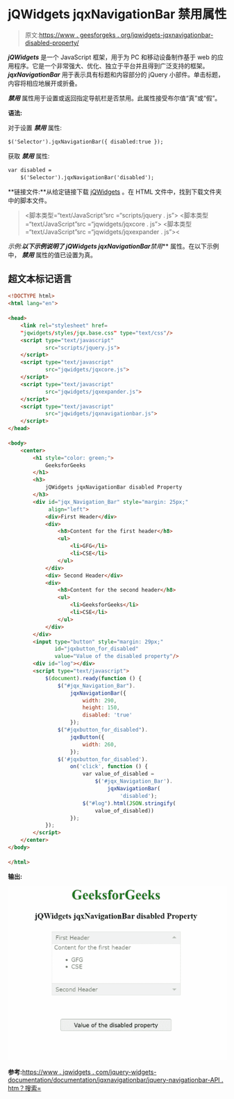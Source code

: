 # jQWidgets jqxNavigationBar 禁用属性

> 原文:[https://www . geesforgeks . org/jqwidgets-jqxnavigationbar-disabled-property/](https://www.geeksforgeeks.org/jqwidgets-jqxnavigationbar-disabled-property/)

***jQWidgets*** 是一个 JavaScript 框架，用于为 PC 和移动设备制作基于 web 的应用程序。它是一个非常强大、优化、独立于平台并且得到广泛支持的框架。 ***jqxNavigationBar*** 用于表示具有标题和内容部分的 jQuery 小部件。单击标题，内容将相应地展开或折叠。

***禁用*** 属性用于设置或返回指定导航栏是否禁用。此属性接受布尔值“真”或“假”。

**语法:**

对于设置 ***禁用*** 属性:

```html
$('Selector').jqxNavigationBar({ disabled:true });  
```

获取 ***禁用*** 属性:

```html
var disabled = 
    $('Selector').jqxNavigationBar('disabled');
```

**链接文件:**从给定链接下载 [jQWidgets](https://www.jqwidgets.com/download/) 。在 HTML 文件中，找到下载文件夹中的脚本文件。

> <link rel="”stylesheet”" href="”jqwidgets/styles/jqx.base.css”" type="”text/css”">
> <脚本类型=“text/JavaScript”src =“scripts/jquery . js”></脚本>
> <脚本类型=“text/JavaScript”src =“jqwidgets/jqxcore . js”></脚本>
> <脚本类型=“text/JavaScript”src =“jqwidgets/jqxexpander . js”><

**示例:**以下示例说明了 jQWidgets jqxNavigationBar***禁用*** 属性。在以下示例中， ***禁用*** 属性的值已设置为真。

## 超文本标记语言

```html
<!DOCTYPE html>
<html lang="en">

<head>
    <link rel="stylesheet" href=
    "jqwidgets/styles/jqx.base.css" type="text/css"/>
    <script type="text/javascript" 
            src="scripts/jquery.js">
    </script>
    <script type="text/javascript" 
            src="jqwidgets/jqxcore.js">
    </script>
    <script type="text/javascript" 
            src="jqwidgets/jqxexpander.js">
    </script>
    <script type="text/javascript" 
            src="jqwidgets/jqxnavigationbar.js">
    </script>
</head>

<body>
    <center>
        <h1 style="color: green;">
            GeeksforGeeks
        </h1>
        <h3>
            jQWidgets jqxNavigationBar disabled Property
        </h3>
        <div id="jqx_Navigation_Bar" style="margin: 25px;" 
             align="left">
            <div>First Header</div>
            <div>
                <h8>Content for the first header</h8>
                <ul>
                    <li>GFG</li>
                    <li>CSE</li>
                </ul>
            </div>
            <div> Second Header</div>
            <div>
                <h8>Content for the second header</h8>
                <ul>
                    <li>GeeksforGeeks</li>
                    <li>CSE</li>
                </ul>
            </div>
        </div>
        <input type="button" style="margin: 29px;" 
               id="jqxbutton_for_disabled" 
               value="Value of the disabled property"/>
        <div id="log"></div>
        <script type="text/javascript">
            $(document).ready(function () {
                $("#jqx_Navigation_Bar").
                    jqxNavigationBar({
                        width: 290,
                        height: 150,
                        disabled: 'true'
                    });
                $("#jqxbutton_for_disabled").
                    jqxButton({
                        width: 260,
                    });
                $('#jqxbutton_for_disabled').
                    on('click', function () {
                        var value_of_disabled =
                            $('#jqx_Navigation_Bar').
                                jqxNavigationBar(
                                    'disabled');
                        $("#log").html(JSON.stringify(
                            value_of_disabled))
                    });
            });
        </script>
    </center>
</body>

</html>
```

**输出:**

![](img/a07dcc1f3226a3549c1a704e7997f10c.png)

**参考:**[https://www . jqwidgets . com/jquery-widgets-documentation/documentation/jqxnavigationbar/jquery-navigationbar-API . htm？搜索=](https://www.jqwidgets.com/jquery-widgets-documentation/documentation/jqxnavigationbar/jquery-navigationbar-api.htm?search=)